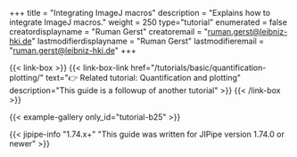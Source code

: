 +++
title = "Integrating ImageJ macros"
description = "Explains how to integrate ImageJ macros."
weight = 250
type="tutorial"
enumerated = false
creatordisplayname = "Ruman Gerst"
creatoremail = "ruman.gerst@leibniz-hki.de"
lastmodifierdisplayname = "Ruman Gerst"
lastmodifieremail = "ruman.gerst@leibniz-hki.de"
+++

{{< link-box >}}
    {{< link-box-link href="/tutorials/basic/quantification-plotting/" text="👉 Related tutorial: Quantification and plotting" description="This guide is a followup of another tutorial" >}}
{{< /link-box >}}

{{< example-gallery only_id="tutorial-b25" >}}

{{< jipipe-info "1.74.x+" "This guide was written for JIPipe version 1.74.0 or newer" >}}